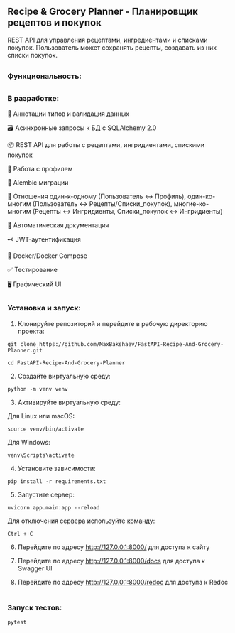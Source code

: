 ## Recipe & Grocery Planner - Планировщик рецептов и покупок

REST API для управления рецептами, ингредиентами и списками покупок. Пользователь может сохранять рецепты, создавать из них списки покупок.
##
### Функциональность:



##

### В разработке:

📐 Аннотации типов и валидация данных

🗃️ Асинхронные запросы к БД с SQLAlchemy 2.0  

📦 REST API для работы с рецептами, ингридиентами, спискими покупок

🧑 Работа с профилем

📄 Alembic миграции

🔁 Отношения один-к-одному (Пользователь ↔ Профиль), один-ко-многим (Пользователь ↔ Рецепты/Списки_покупок), многие-ко-многим (Рецепты ↔ Ингридиенты, Списки_покупок ↔ Ингридиенты)

📝 Автоматическая документация

🗝️ JWT-аутентификация

🐳 Docker/Docker Compose

✅ Тестирование

🖥️ Графический UI

##

### Установка и запуск:

1. Клонируйте репозиторий и перейдите в рабочую директорию проекта:
```
git clone https://github.com/MaxBakshaev/FastAPI-Recipe-And-Grocery-Planner.git
```
```
cd FastAPI-Recipe-And-Grocery-Planner
```

2. Создайте виртуальную среду:
```
python -m venv venv
```

3. Активируйте виртуальную среду:

Для Linux или macOS:
```
source venv/bin/activate
```
Для Windows:
```
venv\Scripts\activate
```

4. Установите зависимости:
```
pip install -r requirements.txt
```

5. Запустите сервер:
```
uvicorn app.main:app --reload
```
Для отключения сервера используйте команду:
```
Ctrl + C
```

6. Перейдите по адресу http://127.0.0.1:8000/ для доступа к сайту

7. Перейдите по адресу http://127.0.0.1:8000/docs для доступа к Swagger UI

8. Перейдите по адресу http://127.0.0.1:8000/redoc для доступа к Redoc

#
### Запуск тестов:
```
pytest
```